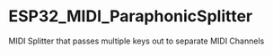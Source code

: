 # ESP32_MIDI_ParaphonicSplitter
 MIDI Splitter that passes multiple keys out to separate MIDI Channels
